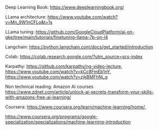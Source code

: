 Deep Learning Book: https://www.deeplearningbook.org/

LLama architecture: https://www.youtube.com/watch?v=Mn_9W1nCFLo&t=1s

LLama tuning: https://github.com/GoogleCloudPlatform/ai-on-gke/tree/main/tutorials/finetuning-llama-7b-on-l4

Langchain: https://python.langchain.com/docs/get_started/introduction

Colab: https://colab.research.google.com/?utm_source=scs-index

Karpathy: 
https://github.com/karpathy/ng-video-lecture,
https://www.youtube.com/watch?v=kCc8FmEb1nY,
https://www.youtube.com/watch?v=zjkBMFhNj_g

Non technical reading:
Amazon AI courses
https://www.zdnet.com/article/unlock-ai-secrets-transform-your-skills-with-amazons-free-ai-learning/

Coursera:
https://www.coursera.org/learn/machine-learning/home/,

https://www.coursera.org/programs/google-specialization/specializations/machine-learning-introduction
